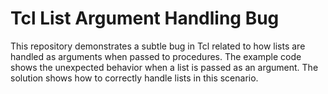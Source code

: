 # Tcl List Argument Handling Bug

This repository demonstrates a subtle bug in Tcl related to how lists are handled as arguments when passed to procedures.  The example code shows the unexpected behavior when a list is passed as an argument. The solution shows how to correctly handle lists in this scenario.